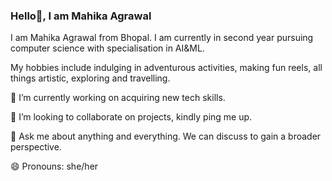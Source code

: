 ### Hello👋, I am Mahika Agrawal


I am Mahika Agrawal from Bhopal. I am currently in second year pursuing computer science with specialisation in AI&ML.

My hobbies include indulging in adventurous activities, making fun reels, all things artistic, exploring and travelling.

🔭 I’m currently working on acquiring new tech skills.

👯 I’m looking to collaborate on projects, kindly ping me up.

💬 Ask me about anything and everything. We can discuss to gain a broader perspective.

😄 Pronouns: she/her

<!--
**mahikkaaa/mahikkaaa** is a ✨ _special_ ✨ repository because its `README.md` (this file) appears on your GitHub profile.



- 🔭 I’m currently working on acquiring new tech skills.
- 🌱 I’m currently learning ...
- 👯 I’m looking to collaborate on projects, kindly ping me up.
- 🤔 I’m looking for help with ...
- 💬 Ask me about anything and everything. We can discuss to gain a broader perspective.
- 📫 How to reach me: ...
- 😄 Pronouns: she/her
- ⚡ Fun fact: ...
-->
